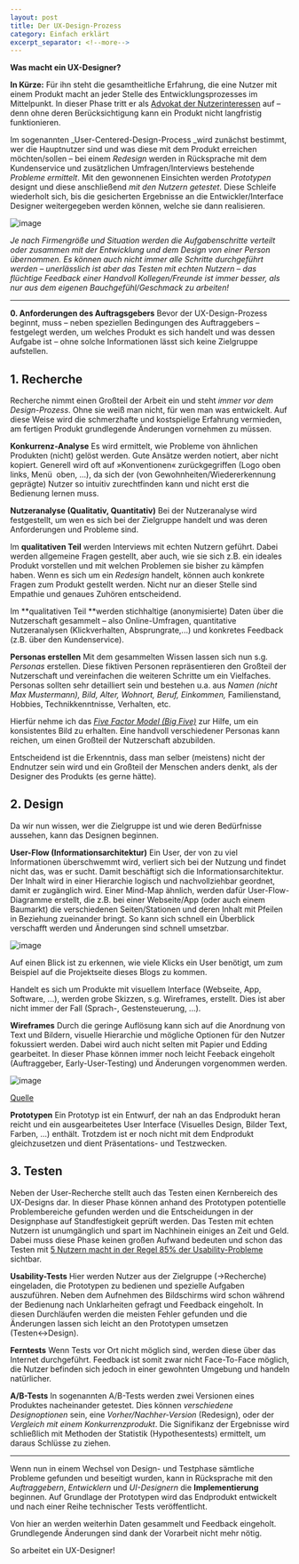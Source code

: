 ```yaml
---
layout: post
title: Der UX-Design-Prozess
category: Einfach erklärt
excerpt_separator: <!--more-->
---
```

**Was macht ein UX-Designer?**

**In Kürze:** Für ihn steht die gesamtheitliche Erfahrung, die eine Nutzer mit einem Produkt macht an jeder Stelle des Entwicklungsprozesses im Mittelpunkt. In dieser Phase tritt er als [Advokat der Nutzerinteressen](http://www.usabilityreport.de/about) auf – denn ohne deren Berücksichtigung kann ein Produkt nicht langfristig funktionieren.

Im sogenannten _User-Centered-Design-Process _wird zunächst bestimmt, wer die Hauptnutzer sind und was diese mit dem Produkt erreichen möchten/sollen – bei einem _Redesign_ werden in Rücksprache mit dem Kundenservice und zusätzlichen Umfragen/Interviews bestehende _Probleme ermittelt_. Mit den gewonnenen Einsichten werden _Prototypen_ designt und diese anschließend _mit den Nutzern getestet_. Diese Schleife wiederholt sich, bis die gesicherten Ergebnisse an die Entwickler/Interface Designer weitergegeben werden können, welche sie dann realisieren.
<!--more-->

![image](https://68.media.tumblr.com/72050cdbc63475ce32d3bf245f9561f0/tumblr_inline_o1qdmi1WSx1tupr4e_540.png)

_Je nach Firmengröße und Situation werden die Aufgabenschritte verteilt oder zusammen mit der Entwicklung und dem Design von einer Person übernommen. Es können auch nicht immer alle Schritte durchgeführt werden – unerlässlich ist aber das Testen mit echten Nutzern – das flüchtige Feedback einer Handvoll Kollegen/Freunde ist immer besser, als nur aus dem eigenen Bauchgefühl/Geschmack zu arbeiten!_

* * *

**0. Anforderungen des Auftragsgebers**
Bevor der UX-Design-Prozess beginnt, muss – neben speziellen Bedingungen des Auftraggebers – festgelegt werden, um welches Produkt es sich handelt und was dessen Aufgabe ist – ohne solche Informationen lässt sich keine Zielgruppe aufstellen.

## **1. Recherche**

Recherche nimmt einen Großteil der Arbeit ein und steht _immer vor dem Design-Prozess_. Ohne sie weiß man nicht, für wen man was entwickelt. Auf diese Weise wird die schmerzhafte und kostspielige Erfahrung vermieden, am fertigen Produkt grundlegende Änderungen vornehmen zu müssen.

**Konkurrenz-Analyse**
Es wird ermittelt, wie Probleme von ähnlichen Produkten (nicht) gelöst werden. Gute Ansätze werden notiert, aber nicht kopiert. Generell wird oft auf »Konventionen« zurückgegriffen (Logo oben links, Menü  oben, ...), da sich der (von Gewohnheiten/Wiedererkennung geprägte) Nutzer so intuitiv zurechtfinden kann und nicht erst die Bedienung lernen muss.

**Nutzeranalyse (Qualitativ, Quantitativ)**
Bei der Nutzeranalyse wird festgestellt, um wen es sich bei der Zielgruppe handelt und was deren Anforderungen und Probleme sind.

Im **qualitativen Teil** werden Interviews mit echten Nutzern geführt. Dabei werden allgemeine Fragen gestellt, aber auch, wie sie sich z.B. ein ideales Produkt vorstellen und mit welchen Problemen sie bisher zu kämpfen haben. Wenn es sich um ein _Redesign_ handelt, können auch konkrete Fragen zum Produkt gestellt werden. Nicht nur an dieser Stelle sind Empathie und genaues Zuhören entscheidend.

Im **qualitativen Teil **werden stichhaltige (anonymisierte) Daten über die Nutzerschaft gesammelt – also Online-Umfragen, quantitative Nutzeranalysen (Klickverhalten, Absprungrate,...) und konkretes Feedback (z.B. über den Kundenservice).

**Personas erstellen**
Mit dem gesammelten Wissen lassen sich nun s.g. _Personas_ erstellen. Diese fiktiven Personen repräsentieren den Großteil der Nutzerschaft und vereinfachen die weiteren Schritte um ein Vielfaches. Personas sollten sehr detailliert sein und bestehen u.a. aus _Namen (nicht Max Mustermann), Bild, Alter, Wohnort, Beruf, Einkommen,_ Familienstand, Hobbies, Technikkenntnisse, Verhalten, etc.

Hierfür nehme ich das [_Five Factor Model (Big Five)_](https://en.wikipedia.org/wiki/Big_Five_personality_traits) zur Hilfe, um ein konsistentes Bild zu erhalten. Eine handvoll verschiedener Personas kann reichen, um einen Großteil der Nutzerschaft abzubilden.

Entscheidend ist die Erkenntnis, dass man selber (meistens) nicht der Endnutzer sein wird und ein Großteil der Menschen anders denkt, als der Designer des Produkts (es gerne hätte).

## **2. Design**

Da wir nun wissen, wer die Zielgruppe ist und wie deren Bedürfnisse aussehen, kann das Designen beginnen.

**User-Flow (Informationsarchitektur)**
Ein User, der von zu viel Informationen überschwemmt wird, verliert sich bei der Nutzung und findet nicht das, was er sucht. Damit beschäftigt sich die Informationsarchitektur. Der Inhalt wird in einer Hierarchie logisch und nachvollziehbar geordnet, damit er zugänglich wird. Einer Mind-Map ähnlich, werden dafür User-Flow-Diagramme erstellt, die z.B. bei einer Webseite/App (oder auch einem Baumarkt) die verschiedenen Seiten/Stationen und deren Inhalt mit Pfeilen in Beziehung zueinander bringt. So kann sich schnell ein Überblick verschafft werden und Änderungen sind schnell umsetzbar.

![image](https://68.media.tumblr.com/70f2bd5e1a1f8371fc7fafda9f931060/tumblr_inline_o1py29tnB61tupr4e_540.png)

Auf einen Blick ist zu erkennen, wie viele Klicks ein User benötigt, um zum Beispiel auf die Projektseite dieses Blogs zu kommen.

Handelt es sich um Produkte mit visuellem Interface (Webseite, App, Software, ...), werden grobe Skizzen, s.g. Wireframes, erstellt. Dies ist aber nicht immer der Fall (Sprach-, Gestensteuerung, ...).

**Wireframes**
Durch die geringe Auflösung kann sich auf die Anordnung von Text und Bildern, visuelle Hierarchie und mögliche Optionen für den Nutzer fokussiert werden. Dabei wird auch nicht selten mit Papier und Edding gearbeitet. In dieser Phase können immer noch leicht Feeback eingeholt (Auftraggeber, Early-User-Testing) und Änderungen vorgenommen werden.

![image](https://68.media.tumblr.com/1221e714c5846e77c9bcebf78e622261/tumblr_inline_o1pyc8ssUN1tupr4e_540.png)

[Quelle](https://cdn2.hubspot.net/hubfs/685689/blog-files/UXdesign_wireframing.png)

**Prototypen**
Ein Prototyp ist ein Entwurf, der nah an das Endprodukt heran reicht und ein ausgearbeitetes User Interface (Visuelles Design, Bilder Text, Farben, ...) enthält. Trotzdem ist er noch nicht mit dem Endprodukt gleichzusetzen und dient Präsentations- und Testzwecken.

## **3. Testen**

Neben der User-Recherche stellt auch das Testen einen Kernbereich des UX-Designs dar. In dieser Phase können anhand des Prototypen potentielle Problembereiche gefunden werden und die Entscheidungen in der Designphase auf Standfestigkeit geprüft werden. Das Testen mit echten Nutzern ist unumgänglich und spart im Nachhinein einiges an Zeit und Geld. Dabei muss diese Phase keinen großen Aufwand bedeuten und schon das Testen mit [5 Nutzern macht in der Regel 85% der Usability-Probleme](https://www.nngroup.com/articles/why-you-only-need-to-test-with-5-users/) sichtbar.

**Usability-Tests**
Hier werden Nutzer aus der Zielgruppe (→Recherche) eingeladen, die Prototypen zu bedienen und spezielle Aufgaben auszuführen. Neben dem Aufnehmen des Bildschirms wird schon während der Bedienung nach Unklarheiten gefragt und Feedback eingeholt. In diesen Durchläufen werden die meisten Fehler gefunden und die Änderungen lassen sich leicht an den Prototypen umsetzen (Testen↔Design).

**Ferntests**
Wenn Tests vor Ort nicht möglich sind, werden diese über das Internet durchgeführt. Feedback ist somit zwar nicht Face-To-Face möglich, die Nutzer befinden sich jedoch in einer gewohnten Umgebung und handeln natürlicher.

**A/B-Tests**
In sogenannten A/B-Tests werden zwei Versionen eines Produktes nacheinander getestet. Dies können _verschiedene Designoptionen_ sein, eine _Vorher/Nachher-Version_ (Redesign), oder der _Vergleich mit einem Konkurrenzprodukt_. Die Signifikanz der Ergebnisse wird schließlich mit Methoden der Statistik (Hypothesentests) ermittelt, um daraus Schlüsse zu ziehen.

* * *

Wenn nun in einem Wechsel von Design- und Testphase sämtliche Probleme gefunden und beseitigt wurden, kann in Rücksprache mit den _Auftraggebern_, _Entwicklern_ und _UI-Designern_ die **Implementierung** beginnen. Auf Grundlage der Prototypen wird das Endprodukt entwickelt und nach einer Reihe technischer Tests veröffentlicht.

Von hier an werden weiterhin Daten gesammelt und Feedback eingeholt. Grundlegende Änderungen sind dank der Vorarbeit nicht mehr nötig.

So arbeitet ein UX-Designer!
